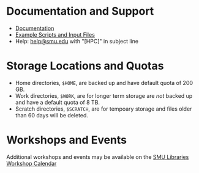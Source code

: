 # Documentation and Support

* [Documentation](https://southernmethodistuniversity.github.io/hpc_docs)
* [Example Scripts and Input
  Files](https://hpc.m3.smu.edu/pun/sys/dashboard/files/fs/hpc/m3/examples)
* Help: help@smu.edu with "[HPC]" in subject line

# Storage Locations and Quotas

* Home directories, `$HOME`, are backed up and have default quota of 200 GB.
* Work directories, `$WORK`, are for longer term storage are *not* backed up
  and have a default quota of  8 TB.
* Scratch directories, `$SCRATCH`, are for tempoary storage and files older
  than 60 days will be deleted.

# Workshops and Events

Additional workshops and events may be available on the [SMU Libraries Workshop Calendar](https://libcal.smu.edu/calendar/libraryworkshops?cid=15527&t=g&d=0000-00-00&cal=15527&cm=8174,8175&inc=0)
  
<div id="api_upc_cid15527_iid3341"></div>
<script src="https://libcal.smu.edu/api_events.php?m=upc&cid=15527&audience=&c=8174-8175&d=&tags=&l=5&tar=0&external_icon=true&simple=agenda&context=object&format=js"> </script>
